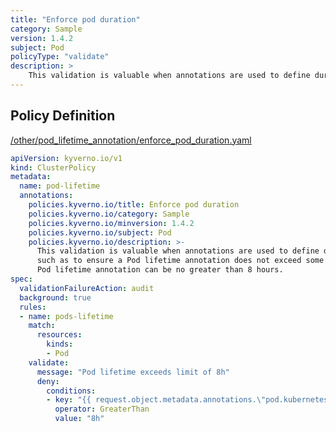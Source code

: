 ```yaml
---
title: "Enforce pod duration"
category: Sample
version: 1.4.2
subject: Pod
policyType: "validate"
description: >
    This validation is valuable when annotations are used to define durations, such as to ensure a Pod lifetime annotation does not exceed some site specific max threshold. Pod lifetime annotation can be no greater than 8 hours.
---
```


## Policy Definition
<a href="https://github.com/kyverno/policies/raw/main//other/pod_lifetime_annotation/enforce_pod_duration.yaml" target="-blank">/other/pod_lifetime_annotation/enforce_pod_duration.yaml</a>

```yaml
apiVersion: kyverno.io/v1
kind: ClusterPolicy
metadata:
  name: pod-lifetime
  annotations:
    policies.kyverno.io/title: Enforce pod duration
    policies.kyverno.io/category: Sample
    policies.kyverno.io/minversion: 1.4.2
    policies.kyverno.io/subject: Pod
    policies.kyverno.io/description: >-
      This validation is valuable when annotations are used to define durations,
      such as to ensure a Pod lifetime annotation does not exceed some site specific max threshold.
      Pod lifetime annotation can be no greater than 8 hours.
spec:
  validationFailureAction: audit
  background: true
  rules:
  - name: pods-lifetime
    match:
      resources:
        kinds:
        - Pod
    validate:
      message: "Pod lifetime exceeds limit of 8h"
      deny:
        conditions:
        - key: "{{ request.object.metadata.annotations.\"pod.kubernetes.io/lifetime\" }}"
          operator: GreaterThan
          value: "8h"

```
